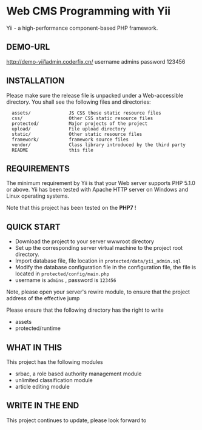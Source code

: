  Web CMS Programming with Yii
=============================
 Yii - a high-performance component-based PHP framework.

DEMO-URL
------------
 http://demo-yii1admin.coderfix.cn/
 username admins
 password 123456


INSTALLATION
------------

Please make sure the release file is unpacked under a Web-accessible
directory. You shall see the following files and directories:

      assets/              JS CSS these static resource files
      css/                 Other CSS static resource files
      protected/           Major projects of the project
      upload/              File upload directory
      static/              Other static resource files
      framework/           framework source files
      vendor/              Class library introduced by the third party
      README               this file


REQUIREMENTS
------------

The minimum requirement by Yii is that your Web server supports
PHP 5.1.0 or above. Yii has been tested with Apache HTTP server
on Windows and Linux operating systems.

Note that this project has been tested on the **PHP7** !

QUICK START
-----------

- Download the project to your server wwwroot directory
- Set up the corresponding server virtual machine to the project root directory.
- Import database file, file location in ```protected/data/yii_admin.sql```
- Modify the database configuration file in the configuration file, the file is located in ```protected/config/main.php```
- username is ```admins```  , password is  ```123456```

Note, please open your server's rewire module, to ensure that the project address of the effective jump

Please ensure that the following directory has the right to write
- assets
- protected/runtime

WHAT IN THIS
-----------

This project has the following modules

-  srbac, a role based authority management module
-  unlimited classification module
-  article editing module


WRITE IN THE END
-----------

This project continues to update, please look forward to